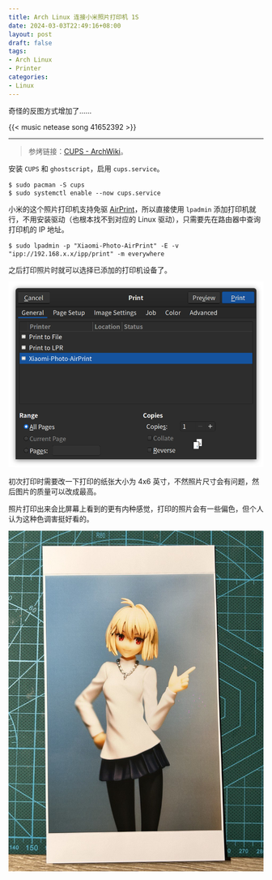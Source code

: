 ```yaml
---
title: Arch Linux 连接小米照片打印机 1S
date: 2024-03-03T22:49:16+08:00
layout: post
draft: false
tags:
- Arch Linux
- Printer
categories:
- Linux
---
```


奇怪的反图方式增加了……

<!--more-->

{{< music netease song 41652392 >}}

----

> 参烤链接：[CUPS - ArchWiki](https://wiki.archlinux.org/title/CUPS#Permissions)。

安装 `CUPS` 和 `ghostscript`，启用 `cups.service`。

```console
$ sudo pacman -S cups
$ sudo systemctl enable --now cups.service
```

小米的这个照片打印机支持免驱 [AirPrint](https://en.wikipedia.org/wiki/AirPrint)，所以直接使用 `lpadmin` 添加打印机就行，不用安装驱动（也根本找不到对应的 Linux 驱动），只需要先在路由器中查询打印机的 IP 地址。

```console
$ sudo lpadmin -p "Xiaomi-Photo-AirPrint" -E -v "ipp://192.168.x.x/ipp/print" -m everywhere
```

之后打印照片时就可以选择已添加的打印机设备了。

![](images/1.png)

初次打印时需要改一下打印的纸张大小为 4x6 英寸，不然照片尺寸会有问题，然后图片的质量可以改成最高。

照片打印出来会比屏幕上看到的更有内种感觉，打印的照片会有一些偏色，但个人认为这种色调害挺好看的。

![](images/2.jpg)
